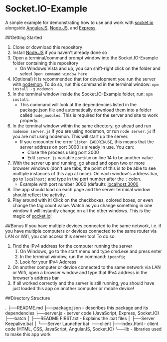 Socket.IO-Example
=================
A simple example for demonstrating how to use and work with [socket.io](http://socket.io) alongside [AngularJS](http://angularjs.org/), [Node.JS](http://nodejs.org/), and [Express](http://expressjs.com/). 

##Getting Started
1. Clone or download this repository
2. Install [Node.JS](http://nodejs.org/) if you haven't already done so
3. Open a terminal/command prompt window into the Socket.IO-Example folder containing this repository
	- On Windows Vista and up, you can shift-right click on the folder and select `Open command window here`
4. (Optional) It is recommended that for development you run the server with [nodemon](http://nodemon.io/). To do so, run this command in the terminal window: `npm install -g nodemon`
5. In the terminal window inside the Socket.IO-Example folder, run: `npm install`. 
	- This command will look at the dependencies listed in the package.json file and automatically download them into a folder called `node_modules`. This is required for the server and site to work properly. 
6. In the terminal window within the same directory, go ahead and run `nodemon server.js` if you are using nodemon, or run `node server.js` if you are not using nodemon. This will start up the server.
	- If you encounter the error `listen EADDRINUSE`, this means that the server address on port 3000 is already in use. You can:
		- Close the process using port 3000
		- Edit `server.js` variable `portNum` on line 14 to be another value
7. With the server up and running, go ahead and open two or more browser windows (don't use tabs, the point of this is to be able to see multiple instances of this app at once). On each window's address bar, go to `localhost:` and type in the port number after the `:` colon.
	- Example with port number 3000 (default): [localhost:3000](http://localhost:3000)
8. The app should load on each page and the server terminal window should reflect the activity. 
9. Play around with it! Click on the checkboxes, colored boxes, or even change the tag count value. Watch as you change something in one window it will instantly change on all the other windows. This is the magic of [socket.io](http://socket.io)!

##Bonus
If you have multiple devices connected to the same network, i.e. if you have multiple computers or devices connected to the same router via LAN or Wifi, you can access this server too! To do so: 

1. Find the IPv4 address for the computer running the server
	1. On Windows, go to the start menu and type cmd.exe and press enter
	2. In the terminal window, run the command: `ipconfig`
	3. Look for your IPv4 Address
2. On another computer or device connected to the same network via LAN or Wifi, open a browser window and type that IPv4 address in the browser's address bar
3. If all worked correctly and the server is still running, you should have just loaded this app on another computer or mobile device! 

##Directory Structure

.
├──README.md
├──package.json - describes this package and its dependencies
├──server.js - server code (JavaScript, Express, Socket.IO)
├──batch
│    ├──README FIRST.txt - Explains the .bat files
│    ├──Server Keepalive.bat
│    └──Server Launcher.bat
└──client
     ├──index.html - client code (HTML, CSS, JavaScript, AngularJS, Socket.IO)
     └──lib - libraries used to make this app work
		          
